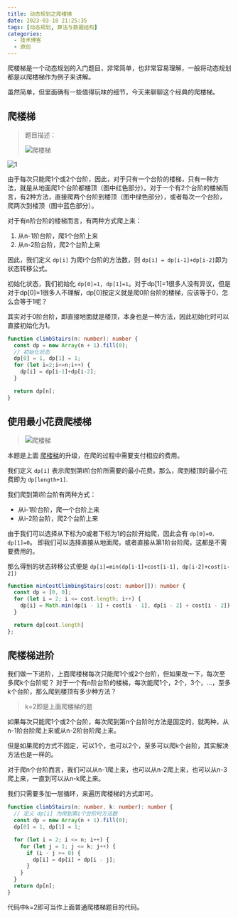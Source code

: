 ```yaml
---
title: 动态规划之爬楼梯
date: 2023-03-18 21:25:35
tags: [动态规划, 算法与数据结构]
categories:
  - 技术博客
  - 原创
---
```


爬楼梯是一个动态规划的入门题目，非常简单，也非常容易理解，一般将动态规划都是以爬楼梯作为例子来讲解。

虽然简单，但里面确有一些值得玩味的细节，今天来聊聊这个经典的爬楼梯。

<!-- more -->

## 爬楼梯

> 题目描述：
> 
> ![爬楼梯](https://img.coolcao.site/file/e049647ad8351a06b44c5.png)

![1](https://img.coolcao.site/file/21987c3906e5c69dbf025.png)

由于每次只能爬1个或2个台阶，因此，对于只有一个台阶的楼梯，只有一种方法，就是从地面爬1个台阶都楼顶（图中红色部分）。对于一个有2个台阶的楼梯而言，有2种方法，直接爬两个台阶到楼顶（图中绿色部分），或者每次一个台阶，爬两次到楼顶（图中蓝色部分）。

对于有n阶台阶的楼梯而言，有两种方式爬上来：
1. 从n-1阶台阶，爬1个台阶上来
2. 从n-2阶台阶，爬2个台阶上来

因此，我们定义 `dp[i]` 为爬i个台阶的方法数，则 `dp[i] = dp[i-1]+dp[i-2]`即为状态转移公式。

初始化状态，我们初始化 `dp[0]=1, dp[1]=1`。对于dp[1]=1很多人没有异议，但是对于dp[0]=1很多人不理解，dp[0]按定义就是爬0阶台阶的楼梯，应该等于0，怎么会等于1呢？

其实对于0阶台阶，即直接地面就是楼顶，本身也是一种方法，因此初始化时可以直接初始化为1。


```ts
function climbStairs(n: number): number {
  const dp = new Array(n + 1).fill(0);
  // 初始化状态
  dp[0] = 1, dp[1] = 1;
  for (let i=2;i<=n;i++) {
    dp[i] = dp[i-1]+dp[i-2];
  }

  return dp[n];
}
```

## 使用最小花费爬楼梯
> ![爬楼梯](https://img.coolcao.site/file/6491ef8634ef89cba020a.png)

本题是上面 [爬楼梯](#爬楼梯)的升级，在爬的过程中需要支付相应的费用。

我们定义 `dp[i]` 表示爬到第i阶台阶所需要的最小花费。那么，爬到楼顶的最小花费即为 `dp[length+1]`.

我们爬到第i阶台阶有两种方式：
- 从i-1阶台阶，爬一个台阶上来
- 从i-2阶台阶，爬2个台阶上来

由于我们可以选择从下标为0或者下标为1的台阶开始爬，因此会有 `dp[0]=0，dp[1]=0`。
即我们可以选择直接从地面爬，或者直接从第1阶台阶爬，这都是不需要费用的。

那么得到的状态转移公式便是 `dp[i]=min(dp[i-1]+cost[i-1], dp[i-2]+cost[i-2])`

```ts
function minCostClimbingStairs(cost: number[]): number {
  const dp = [0, 0];
  for (let i = 2; i <= cost.length; i++) {
    dp[i] = Math.min(dp[i - 1] + cost[i - 1], dp[i - 2] + cost[i - 2]);
  }

  return dp[cost.length]
};
```

## 爬楼梯进阶
我们做一下进阶，上面爬楼梯每次只能爬1个或2个台阶，但如果改一下，每次至多爬k个台阶呢？
对于一个有n阶台阶的楼梯，每次能爬1个，2个，3个，...，至多k个台阶，那么爬到楼顶有多少种方法？

> k=2即是上面爬楼梯的题

如果每次只能爬1个或2个台阶，每次爬到第n个台阶时方法是固定的，就两种，从n-1阶台阶爬上来或从n-2阶台阶爬上来。

但是如果爬的方式不固定，可以1个，也可以2个，至多可以爬k个台阶，其实解决方法也是一样的。

对于爬n个台阶而言，我们可以从n-1爬上来，也可以从n-2爬上来，也可以从n-3爬上来，一直到可以从n-k爬上来。

我们只需要多加一层循环，来遍历爬楼梯的方式即可。

```ts
function climbStairs(n: number, k: number): number {
  // 定义 dp[i] 为爬到第i个台阶时方法数
  const dp = new Array(n + 1).fill(0);
  dp[0] = 1, dp[1] = 1;

  for (let i = 2; i <= n; i++) {
    for (let j = 1; j <= k; j++) {
      if (i - j >= 0) {
        dp[i] = dp[i] + dp[i - j];
      }
    }
  }
  return dp[n];
}
```
代码中k=2即可当作上面普通爬楼梯题目的代码。
